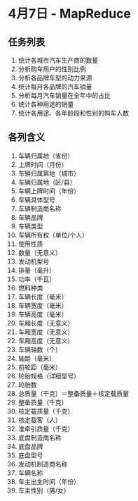 # 4月7日 - MapReduce

## 任务列表

1. 统计各城市汽车生产商的数量
2. 分析购车用户的性别比例
3. 分析各品牌车型的动力来源
4. 统计每月各品牌的汽车销量
5. 分析每月汽车销量在全年中的占比
6. 统计各种用途的销量
7. 统计各用途、各年龄段和性别的购车人数

## 各列含义

1. 车辆归属地（省份）
2. 上牌时间（月份）
3. 车辆归属第地（城市）
4. 车辆归属地（区/县）
5. 车辆上牌时间（年份）
6. 车辆具体型号
7. 车辆制造商名称
8. 车辆品牌
9. 车辆类型
10. 车辆所有权（单位/个人）
11. 使用性质
12. 数量（无意义）
13. 发动机型号
14. 排量（毫升）
15. 功率（千瓦）
16. 燃料种类
17. 车辆长度（毫米）
18. 车辆宽度（毫米）
19. 车辆高度（毫米）
20. 车厢长度（无意义）
21. 车厢宽度（无意义）
22. 车厢高度（无意义）
23. 车辆轴数（个）
24. 轴距（毫米）
25. 前轮距（毫米）
26. 轮胎规格（详细型号）
27. 轮胎数
28. 总质量（千克）＝整备质量＋核定载质量
29. 整备质量（千克）
30. 核定载质量（千克）
31. 核定载客（人）
32. 准牵引质量（千克）
33. 底盘制造商名称
34. 底盘品牌
35. 底盘型号
36. 发动机制造商名称
37. 车辆名称
38. 车主出生时间（年份）
39. 车主性别（男/女）
